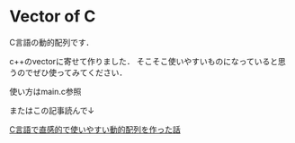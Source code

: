 # Vector of C

C言語の動的配列です．

c++のvectorに寄せて作りました．
そこそこ使いやすいものになっていると思うのでぜひ使ってみてください．

使い方はmain.c参照

またはこの記事読んで↓

[C言語で直感的で使いやすい動的配列を作った話](https://qiita.com/BetAmoto/private/7c46430e81e40bf86e10)
 
